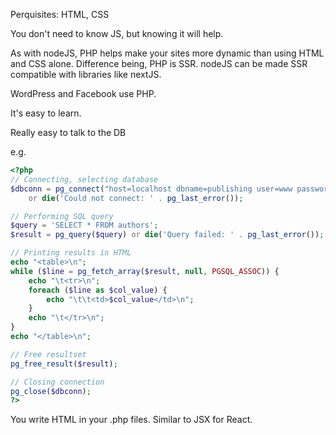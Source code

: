 Perquisites: HTML, CSS

You don't need to know JS, but knowing it will help. 

As with nodeJS, PHP helps make your sites more dynamic than using HTML and CSS alone. Difference being, PHP is SSR. nodeJS can be made SSR compatible with libraries like nextJS. 

WordPress and Facebook use PHP.

It's easy to learn.

Really easy to talk to the DB

e.g. 

```php
<?php
// Connecting, selecting database
$dbconn = pg_connect("host=localhost dbname=publishing user=www password=foo")
    or die('Could not connect: ' . pg_last_error());

// Performing SQL query
$query = 'SELECT * FROM authors';
$result = pg_query($query) or die('Query failed: ' . pg_last_error());

// Printing results in HTML
echo "<table>\n";
while ($line = pg_fetch_array($result, null, PGSQL_ASSOC)) {
    echo "\t<tr>\n";
    foreach ($line as $col_value) {
        echo "\t\t<td>$col_value</td>\n";
    }
    echo "\t</tr>\n";
}
echo "</table>\n";

// Free resultset
pg_free_result($result);

// Closing connection
pg_close($dbconn);
?>
```

You write HTML in your .php files. Similar to JSX for React. 